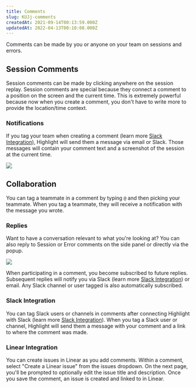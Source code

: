 ```yaml
---
title: Comments
slug: KUJj-comments
createdAt: 2021-09-14T00:13:59.000Z
updatedAt: 2022-04-13T00:10:08.000Z
---
```


Comments can be made by you or anyone on your team on sessions and errors.

## Session Comments

Session comments can be made by clicking anywhere on the session replay. Session comments are special because they connect a comment to a position on the screen and the current time. This is extremely powerful because now when you create a comment, you don't have to write more to provide the location/time context.

### Notifications

If you tag your team when creating a comment (learn more [Slack Integration](docId\:tNao2HiygEkk41vPkkbwQ)), Highlight will send them a message via email or Slack. Those messages will contain your comment text and a screenshot of the session at the current time.

![](https://archbee-image-uploads.s3.amazonaws.com/XPwQFz8tul7ogqGkmtA0y/gsYvSrZkPZwf-M-P75jKp_brandbird-1.png)

## Collaboration

You can tag a teammate in a comment by typing `@` and then picking your teammate. When you tag a teammate, they will receive a notification with the message you wrote.

### Replies

Want to have a conversation relevant to what you're looking at? You can also reply to Session or Error comments on the side panel or directly via the popup.

![](https://archbee-image-uploads.s3.amazonaws.com/XPwQFz8tul7ogqGkmtA0y/W0rMORhS-yYiCNY__ZCRA_image.png)

When participating in a comment, you become subscribed to future replies. Subsequent replies will notify you via Slack (learn more [Slack Integration](docId\:tNao2HiygEkk41vPkkbwQ)) or email. Any Slack channel or user tagged is also automatically subscribed.

### Slack Integration

You can tag Slack users or channels in comments after connecting Highlight with Slack (learn more [Slack Integration](docId\:tNao2HiygEkk41vPkkbwQ)). When you tag a Slack user or channel, Highlight will send them a message with your comment and a link to where the comment was made.

### Linear Integration

You can create issues in Linear as you add comments. Within a comment, select "Create a Linear issue" from the issues dropdown. On the next page, you'll be prompted to optionally edit the issue title and description. Once you save the comment, an issue is created and linked to in Linear.

